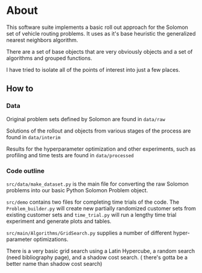 # About
This software suite implements a basic roll out approach for the Solomon set of vehicle
routing problems.  It uses as it's base heuristic the generalized nearest neighbors
algorithm. 

There are a set of base objects that are very obviously objects and a set of algorithms
and grouped functions.

I have tried to isolate all of the points of interest into just a few places.


## How to

### Data
Original problem sets defined by Solomon are found in `data/raw`

Solutions of the rollout and objects from various stages of the process are found in `data/interim`

Results for the hyperparameter optimization and other experiments, such as profiling and time tests are found in `data/processed`

### Code outline

`src/data/make_dataset.py` is the main file for converting the raw Solomon problems into our basic Python Solomon Problem object.

`src/demo` contains two files for completing time trials of the code.  The `Problem_builder.py` will create new partially randomized customer sets from existing customer sets and `time_trial.py` will run a lengthy time trial experiment and generate plots and tables.

`src/main/Algorithms/GridSearch.py` supplies a number of different hyper-parameter optimizations.

There is a very basic grid search using a Latin Hypercube, a random search (need bibliography page), and a shadow cost search.  ( there's gotta be a better name than shadow cost search)




